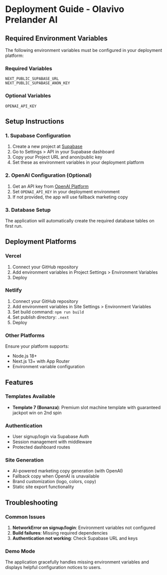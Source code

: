 # Deployment Guide - Olavivo Prelander AI

## Required Environment Variables

The following environment variables must be configured in your deployment platform:

### Required Variables
```
NEXT_PUBLIC_SUPABASE_URL
NEXT_PUBLIC_SUPABASE_ANON_KEY
```

### Optional Variables
```
OPENAI_API_KEY
```

## Setup Instructions

### 1. Supabase Configuration
1. Create a new project at [Supabase](https://supabase.com)
2. Go to Settings > API in your Supabase dashboard
3. Copy your Project URL and anon/public key
4. Set these as environment variables in your deployment platform

### 2. OpenAI Configuration (Optional)
1. Get an API key from [OpenAI Platform](https://platform.openai.com/api-keys)
2. Set `OPENAI_API_KEY` in your deployment environment
3. If not provided, the app will use fallback marketing copy

### 3. Database Setup
The application will automatically create the required database tables on first run.

## Deployment Platforms

### Vercel
1. Connect your GitHub repository
2. Add environment variables in Project Settings > Environment Variables
3. Deploy

### Netlify
1. Connect your GitHub repository
2. Add environment variables in Site Settings > Environment Variables
3. Set build command: `npm run build`
4. Set publish directory: `.next`
5. Deploy

### Other Platforms
Ensure your platform supports:
- Node.js 18+
- Next.js 13+ with App Router
- Environment variable configuration

## Features

### Templates Available
- **Template 7 (Bonanza)**: Premium slot machine template with guaranteed jackpot win on 2nd spin

### Authentication
- User signup/login via Supabase Auth
- Session management with middleware
- Protected dashboard routes

### Site Generation
- AI-powered marketing copy generation (with OpenAI)
- Fallback copy when OpenAI is unavailable
- Brand customization (logo, colors, copy)
- Static site export functionality

## Troubleshooting

### Common Issues
1. **NetworkError on signup/login**: Environment variables not configured
2. **Build failures**: Missing required dependencies
3. **Authentication not working**: Check Supabase URL and keys

### Demo Mode
The application gracefully handles missing environment variables and displays helpful configuration notices to users.
